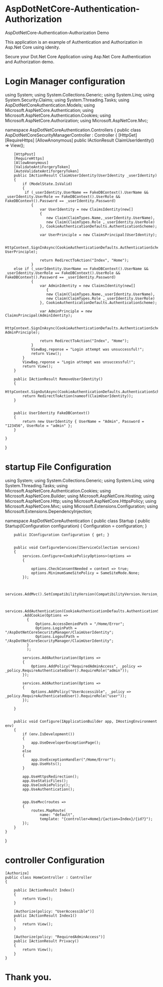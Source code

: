 # AspDotNetCore-Authentication-Authorization
 AspDotNetCore-Authentication-Authorization Demo

This application is an example of  Authentication and Authorization in Asp.Net Core  using idenity.

Secure your Dot.Net Core Application using Asp.Net Core  Authentication and Authorization demo.


# Login Manager configuration 

using System;
using System.Collections.Generic;
using System.Linq;
using System.Security.Claims;
using System.Threading.Tasks;
using AspDotNetCoreAuthentication.Models;
using Microsoft.AspNetCore.Authentication;
using Microsoft.AspNetCore.Authentication.Cookies;
using Microsoft.AspNetCore.Authorization;
using Microsoft.AspNetCore.Mvc;

namespace AspDotNetCoreAuthentication.Controllers
{
    public class AspDotNetCoreSecurityManagerController : Controller
    {
        [HttpGet]
        [RequireHttps]
        [AllowAnonymous]
        public IActionResult ClaimUserIdentity() => View();

        [HttpPost]
        [RequireHttps]
        [AllowAnonymous]
        [ValidateAntiForgeryToken]
        [AutoValidateAntiforgeryToken] 
        public IActionResult ClaimUserIdentity(UserIdentity _userIdentity)
        {
            if (ModelState.IsValid)
            {
             if (_userIdentity.UserName == FakeDBContext().UserName && _userIdentity.UserRole == FakeDBContext().UserRole &&                             FakeDBContext().Password == _userIdentity.Password)
                {
                    var UserIdentity = new ClaimsIdentity(new[]
                    {
                       new Claim(ClaimTypes.Name,_userIdentity.UserName),
                       new Claim(ClaimTypes.Role ,_userIdentity.UserRole)
                    }, CookieAuthenticationDefaults.AuthenticationScheme);

                    var UserPrinciple = new ClaimsPrincipal(UserIdentity);

                    HttpContext.SignInAsync(CookieAuthenticationDefaults.AuthenticationScheme, UserPrinciple);

                    return RedirectToAction("Index", "Home");
                }
        else if (_userIdentity.UserName == FakeDBContext().UserName && _userIdentity.UserRole == FakeDBContext().UserRole &&                             FakeDBContext().Password == _userIdentity.Password)
                {
                    var AdminIdentity = new ClaimsIdentity(new[]
                       {
                       new Claim(ClaimTypes.Name,_userIdentity.UserName),
                       new Claim(ClaimTypes.Role ,_userIdentity.UserRole)
                    }, CookieAuthenticationDefaults.AuthenticationScheme);

                    var AdminPrinciple = new ClaimsPrincipal(AdminIdentity);

                    HttpContext.SignInAsync(CookieAuthenticationDefaults.AuthenticationScheme, AdminPrinciple);

                    return RedirectToAction("Index", "Home");
                }
                ViewBag.reponse = "Login attempt was unsuccessful!";
                return View();
            }
            ViewBag.reponse = "Login attempt was unsuccessful!";
            return View();
        }

        public IActionResult RemoveUserIdentity()
        {
            HttpContext.SignOutAsync(CookieAuthenticationDefaults.AuthenticationScheme);
            return RedirectToAction(nameof(ClaimUserIdentity));
        }


        public UserIdentity FakeDBContext()
        {
            return new UserIdentity { UserName = "Admin", Password = "123456", UserRole = "admin" };
        }
 
    }
}

                    
                    
# startup File Configuration
  
using System;
using System.Collections.Generic;
using System.Linq;
using System.Threading.Tasks;
using Microsoft.AspNetCore.Authentication.Cookies;
using Microsoft.AspNetCore.Builder;
using Microsoft.AspNetCore.Hosting;
using Microsoft.AspNetCore.Http;
using Microsoft.AspNetCore.HttpsPolicy;
using Microsoft.AspNetCore.Mvc;
using Microsoft.Extensions.Configuration;
using Microsoft.Extensions.DependencyInjection;

namespace AspDotNetCoreAuthentication
{
    public class Startup
    {
        public Startup(IConfiguration configuration)
        {
            Configuration = configuration;
        }

        public IConfiguration Configuration { get; }

        
        public void ConfigureServices(IServiceCollection services)
        {
            services.Configure<CookiePolicyOptions>(options =>
            {
               
                options.CheckConsentNeeded = context => true;
                options.MinimumSameSitePolicy = SameSiteMode.None;
            });


            services.AddMvc().SetCompatibilityVersion(CompatibilityVersion.Version_2_2);


            services.AddAuthentication(CookieAuthenticationDefaults.AuthenticationScheme)
            .AddCookie(Options =>
              {
                  Options.AccessDeniedPath = "/Home/Error";
                  Options.LoginPath = "/AspDotNetCoreSecurityManager/ClaimUserIdentity";
                  Options.LogoutPath = "/AspDotNetCoreSecurityManager/ClaimUserIdentity";
              }
              );

            services.AddAuthorization(Options =>
            {
                Options.AddPolicy("RequiredAdminAccess", _policy => _policy.RequireAuthenticatedUser().RequireRole("admin"));
            });

            services.AddAuthorization(Options =>
            {
                Options.AddPolicy("UserAccessible", _policy => _policy.RequireAuthenticatedUser().RequireRole("user"));
            });

        }

      
        public void Configure(IApplicationBuilder app, IHostingEnvironment env)
        {
            if (env.IsDevelopment())
            {
                app.UseDeveloperExceptionPage();
            }
            else
            {
                app.UseExceptionHandler("/Home/Error"); 
                app.UseHsts();
            }

            app.UseHttpsRedirection();
            app.UseStaticFiles();
            app.UseCookiePolicy();
            app.UseAuthentication();
          

            app.UseMvc(routes =>
            {
                routes.MapRoute(
                    name: "default",
                    template: "{controller=Home}/{action=Index}/{id?}");
            });
        }
    }
}

        
  # controller Configuration
   
    [Authorize]
    public class HomeController : Controller
    {
        
        public IActionResult Index()
        {
            return View();
        }

        [Authorize(policy: "UserAccessible")]
        public IActionResult Index1()
        {
            return View();
        }

        [Authorize(policy: "RequiredAdminAccess")]
        public IActionResult Privacy()
        {
            return View();
        }
    }
    
    
  # Thank you.
